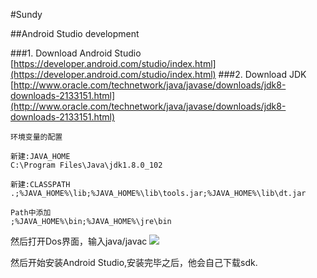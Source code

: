 #Sundy

##Android Studio development

###1. Download Android Studio
[https://developer.android.com/studio/index.html](https://developer.android.com/studio/index.html)
###2. Download JDK
[http://www.oracle.com/technetwork/java/javase/downloads/jdk8-downloads-2133151.html](http://www.oracle.com/technetwork/java/javase/downloads/jdk8-downloads-2133151.html)

	环境变量的配置
	
	新建:JAVA_HOME 
	C:\Program Files\Java\jdk1.8.0_102
	
	新建:CLASSPATH
	.;%JAVA_HOME%\lib;%JAVA_HOME%\lib\tools.jar;%JAVA_HOME%\lib\dt.jar
	
	Path中添加
	;%JAVA_HOME%\bin;%JAVA_HOME%\jre\bin

然后打开Dos界面，输入java/javac
![](http://i.imgur.com/PVTJfaY.jpg)

然后开始安装Android Studio,安装完毕之后，他会自己下载sdk.